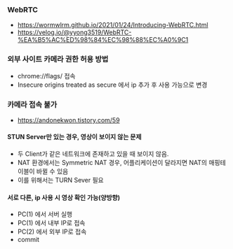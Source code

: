 ### WebRTC
- https://wormwlrm.github.io/2021/01/24/Introducing-WebRTC.html
- https://velog.io/@yyong3519/WebRTC-%EA%B5%AC%ED%98%84%EC%98%88%EC%A0%9C1

### 외부 사이트 카메라 권한 허용 방법 
- chrome://flags/ 접속
- Insecure origins treated as secure 에서 ip 추가 후 사용 가능으로 변경

### 카메라 접속 불가
- https://andonekwon.tistory.com/59

#### STUN Server만 있는 경우, 영상이 보이지 않는 문제
- 두 Client가 같은 네트워크에 존재하고 있을 때 보이지 않음.
- NAT 환경에서는 Symmetric NAT 경우, 어플리케이션이 달라지면 NAT의 매핑테이블이 바뀔 수 있음
- 이를 위해서는 TURN Sever 필요

#### 서로 다른, ip 사용 시 영상 확인 가능(양방향)
- PC(1) 에서 서버 실행
- PC(1) 에서 내부 IP로 접속
- PC(2) 에서 외부 IP로 접속
- commit



